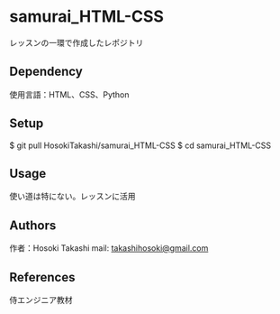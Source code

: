 # samurai_HTML-CSS
レッスンの一環で作成したレポジトリ

## Dependency
使用言語：HTML、CSS、Python

## Setup
$ git pull HosokiTakashi/samurai_HTML-CSS
$ cd samurai_HTML-CSS

## Usage
使い道は特にない。レッスンに活用

## Authors
作者：Hosoki Takashi
mail: takashihosoki@gmail.com

## References
侍エンジニア教材
